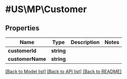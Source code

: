 # #US\MP\Customer

## Properties

Name | Type | Description | Notes
------------ | ------------- | ------------- | -------------
**customerId** | **string** |  |
**customerName** | **string** |  |


[[Back to Model list]](../) [[Back to API list]](../../Api/US/MP) [[Back to README]](../../README.md)
